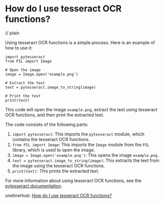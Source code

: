 # How do I use tesseract OCR functions?
// plain

Using tesseract OCR functions is a simple process. Here is an example of how to use it:

```
import pytesseract
from PIL import Image

# Open the image
image = Image.open('example.png')

# Extract the text
text = pytesseract.image_to_string(image)

# Print the text
print(text)
```

This code will open the image `example.png`, extract the text using tesseract OCR functions, and then print the extracted text.

The code consists of the following parts:

1. `import pytesseract`: This imports the `pytesseract` module, which contains the tesseract OCR functions.
2. `from PIL import Image`: This imports the `Image` module from the `PIL` library, which is used to open the image.
3. `image = Image.open('example.png')`: This opens the image `example.png`.
4. `text = pytesseract.image_to_string(image)`: This extracts the text from the image using the tesseract OCR functions.
5. `print(text)`: This prints the extracted text.

For more information about using tesseract OCR functions, see the [pytesseract documentation](https://pypi.org/project/pytesseract/).

onelinerhub: [How do I use tesseract OCR functions?](https://onelinerhub.com/tesseract-ocr/how-do-i-use-tesseract-ocr-functions)